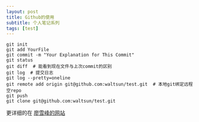 ```yaml
---
layout: post
title: Github的使用
subtitle: 个人笔记系列
tags: [test]
---
```


```
git init
git add YourFile
git commit -m "Your Explanation for This Commit"
git status
git diff  # 能看到现在文件与上次commit的区别
git log  # 提交日志
git log --pretty=oneline
git remote add origin git@github.com:waltsun/test.git  # 本地git绑定远程空repo
git push
git clone git@github.com:waltsun/test.git
```

更详细的在 [廖雪峰的网站](https://www.liaoxuefeng.com/wiki/896043488029600)